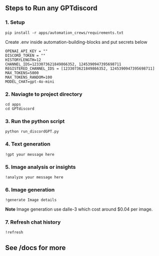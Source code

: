 ## Steps to Run any GPTdiscord

### 1. Setup

```shell
pip install -r apps/automation_crews/requirements.txt
```
Create .env inside automation-building-blocks and put secrets below
```shell
OPENAI_API_KEY = ""
DISCORD_TOKEN = ""
HISTORYLENGTH=12
CHANNEL_IDS=1233073621849866352, 1245390947395698711 
REGISTERED_CHANNEL_IDS = [1233073621849866352, 1245390947395698711]
MAX_TOKENS=5000
MAX_TOKENS_RANDOM=100
MODEL_CHAT=gpt-4o-mini
```

### 2. Naviagte to project directory

```shell
cd apps
cd GPTdiscord
```
### 3. Run the python script
```shell
python run_discordGPT.py
```
### 4. Text generation 

```
!gpt your message here
```

### 5. Image analysis or insights

```
!analyze your message here
```

### 6. Image generation

```
!generate Image details
```
**Note**
Image generation use dalle-3 which cost around $0.04 per image.  

### 7. Refresh chat history

```
!refresh 
```
## See /docs for more